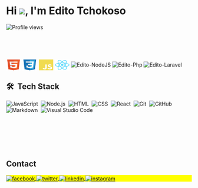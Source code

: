 <h1 align="left">Hi <img src="https://raw.githubusercontent.com/kaueMarques/kaueMarques/master/hi.gif" height="30px">, I'm Edito Tchokoso</h1>
<p align="left"> <img src="https://komarev.com/ghpvc/?username=edito13&color=blue" alt="Profile views" /> </p>

<br><br>

<div style="display: inline_block"><br>
  <img align="center" alt="Edito-HTML" height="30" width="40" src="https://raw.githubusercontent.com/devicons/devicon/master/icons/html5/html5-original.svg">
  <img align="center" alt="Edito-CSS" height="30" width="40" src="https://raw.githubusercontent.com/devicons/devicon/master/icons/css3/css3-original.svg">
  <img align="center" alt="Edito-Js" height="30" width="40" src="https://raw.githubusercontent.com/devicons/devicon/master/icons/javascript/javascript-plain.svg">
  <img align="center" alt="Edito-React" height="30" width="40" src="https://raw.githubusercontent.com/devicons/devicon/master/icons/react/react-original.svg">
  <img align="center" alt="Edito-NodeJS" height="30" width="40" src="https://cdn.jsdelivr.net/gh/devicons/devicon/icons/nodejs/nodejs-original.svg" />
  <img align="center" alt="Edito-Php" height="30" width="40" src="https://cdn.jsdelivr.net/gh/devicons/devicon/icons/php/php-original.svg" />
  <img align="center" alt="Edito-Laravel" height="30" width="40" src="https://cdn.jsdelivr.net/gh/devicons/devicon/icons/laravel/laravel-plain-wordmark.svg" />     
</div>

## 🛠 &nbsp;Tech Stack

![JavaScript](https://img.shields.io/badge/-JavaScript-05122A?style=flat&logo=javascript)&nbsp;
![Node.js](https://img.shields.io/badge/-Node.js-05122A?style=flat&logo=node.js)&nbsp;
![HTML](https://img.shields.io/badge/-HTML-05122A?style=flat&logo=HTML5)&nbsp;
![CSS](https://img.shields.io/badge/-CSS-05122A?style=flat&logo=CSS3&logoColor=1572B6)&nbsp;
![React](https://img.shields.io/badge/-React-05122A?style=flat&logo=react)&nbsp;
![Git](https://img.shields.io/badge/-Git-05122A?style=flat&logo=git)&nbsp;
![GitHub](https://img.shields.io/badge/-GitHub-05122A?style=flat&logo=github)&nbsp;
![Markdown](https://img.shields.io/badge/-Markdown-05122A?style=flat&logo=markdown)&nbsp;
![Visual Studio Code](https://img.shields.io/badge/-Visual%20Studio%20Code-05122A?style=flat&logo=visual-studio-code&logoColor=007ACC)&nbsp;

<br><br>

<!-- ## ⚙️ &nbsp;GitHub Analytics -->

<!-- <p>
<img align="left" width="530em" src="https://github-readme-stats.vercel.app/api?username=edito13&show_icons=true&theme=dracula" alt="edito13's stats"/>
<img align="right" width="530em" src="https://github-readme-stats.vercel.app/api/top-langs/?username=edito13&layout=compact&theme=dracula" alt="edito13's most languages"/>
</p> -->

<br><br>

## Contact

<p style="background:yellow">
<a href="https://free.facebook.com/edilson.priincipmagrelo" target="_blank">
  <img align="center" src="https://img.shields.io/badge/-Edito Tchokoso-05122A?style=flat&logo=facebook" alt="facebook"/>
</a>
<a href="https://twitter.com/editoh13" target="_blank">
  <img align="center" src="https://img.shields.io/badge/-Edito Tchokoso-05122A?style=flat&logo=twitter" alt="twitter"/>  
</a>
<a href="https://linkedin.com/in/edito-tchocosso-a6757b222/" target="_blank">
  <img align="center" src="https://img.shields.io/badge/-Edito Tchokoso-05122A?style=flat&logo=linkedin" alt="linkedin"/>
</a>
<a href="https://www.instagram.com/editoh_13/" target="_blank">
 <img align="center" src="https://img.shields.io/badge/-Edito Tchokoso-05122A?style=flat&logo=instagram" alt="instagram"/>
</a>
</p>
